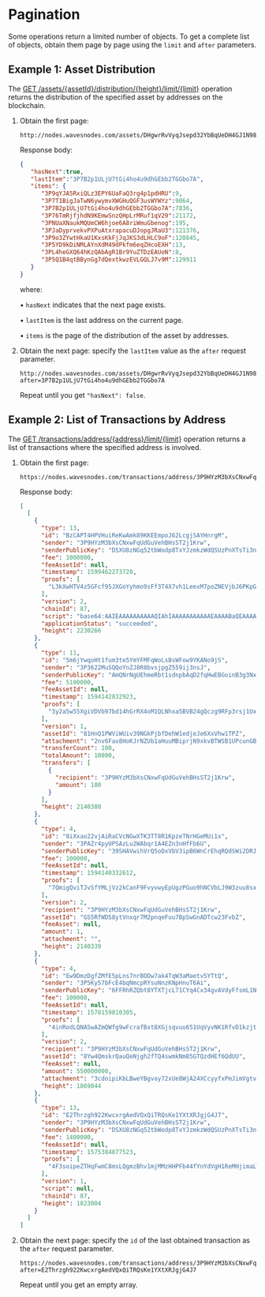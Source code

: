 # Pagination

Some operations return a limited number of objects. To get a complete list of objects, obtain them page by page using the `limit` and `after` parameters.

## Example 1: Asset Distribution

The [GET /assets/{assetId}/distribution/{height}/limit/{limit}](https://nodes.wavesnodes.com/api-docs/index.html#/assets/balanceDistributionAtHeight_1) operation returns the distribution of the specified asset by addresses on the blockchain.

1. Obtain the first page:

   ```http
   http://nodes.wavesnodes.com/assets/DHgwrRvVyqJsepd32YbBqUeDH4GJ1N984X8QoekjgH8J/distribution/2304367/limit/10
   ```

   Response body:

   ```json
   {
      "hasNext":true,
      "lastItem":"3P7B2p1ULjU7tGi4ho4u9dhGEbb2TGGbo7A",
      "items": {
         "3P9qYJA5RxiQLz3EPY6UaFaQ3rg4p1pdHRU":9,
         "3P7T1BigJaTwN6ywymvXWGHuQGF3usWYWYz":9064,
         "3P7B2p1ULjU7tGi4ho4u9dhGEbb2TGGbo7A":7836,
         "3P76TmRjfjhdN9KEmwSnzQHpLrMRuf1qV29":21172,
         "3PNUaXNaukMQUmCW6hjoe6A8riWmuGbenog":195,
         "3PJaDyprvekvPXPuAtxrapacuDJopgJRaU3":121376,
         "3P9o3ZYwtHkaU1KxsKkFjJqJKS3dLHLC9oF":120845,
         "3P5YD9kDiNMLAYnXdM49dPkfm6eqZHcoEXH":13,
         "3PL4heGXQ64hKzQAbAgR1Br9YuZTDzEAUoN":8,
         "3P5Q1B4qtBBynGg7dQextkwzEVLGQLJ7v9M":129911
      }
   }
   ```

   where:

   • `hasNext` indicates that the next page exists.

   • `lastItem` is the last address on the current page.

   • `items` is the page of the distribution of the asset by addresses.

2. Obtain the next page: specify the `lastItem` value as the `after` request parameter.

   ```
   http://nodes.wavesnodes.com/assets/DHgwrRvVyqJsepd32YbBqUeDH4GJ1N984X8QoekjgH8J/distribution/2304367/limit/10?after=3P7B2p1ULjU7tGi4ho4u9dhGEbb2TGGbo7A
   ```

   Repeat until you get `"hasNext": false`.

## Example 2: List of Transactions by Address

The [GET /transactions/address/{address}/limit/{limit}](https://nodes.wavesnodes.com/api-docs/index.html#/transactions/addressLimit_1) operation returns a list of transactions where the specified address is involved.

1. Obtain the first page:

   ```http
   https://nodes.wavesnodes.com/transactions/address/3P9HYzM3bXsCNxwFqUdGuVehBHsST2j1Krw/limit/5
   ```

   Response body:

   ```json
   [
     [
       {
         "type": 13,
         "id": "BzCAPT4HPVHuiReKwAmk89KKEEmpoJ62LcgjSAYHnrgM",
         "sender": "3P9HYzM3bXsCNxwFqUdGuVehBHsST2j1Krw",
         "senderPublicKey": "DSXU8zNGq52tbWodp8TxYJzmkzWdQSUzPnXTsTi3ns8v",
         "fee": 1000000,
         "feeAssetId": null,
         "timestamp": 1599462273720,
         "proofs": [
           "L3kXwHTV4z5GFcf95JXGoYyhmo9sFf3T4X7vh1LeexM7poZNEVjbJ6PKpGnE6eMUdc42Zmr6yJQeuGkuzKwtHsP"
         ],
         "version": 2,
         "chainId": 87,
         "script": "base64:AAIEAAAAAAAAAAQIAhIAAAAAAAAAAAEAAAABaQEAAAAEY2FsbAAAAAAEAAAAB2Fzc2V0SWQBAAAAIMX6SSCEk9eQw75VOnmVi9MynhAS+sJMwHTrHS6ZbNa3BAAAAAlyZWNpcGllbnQBAAAAGgFUi4X8guYFA6UaWalwnv2bzYA6OOF4lbcpCQAETAAAAAIJAQAAAA5TY3JpcHRUcmFuc2ZlcgAAAAMJAQAAAAdBZGRyZXNzAAAAAQUAAAAJcmVjaXBpZW50AAAAAAAAAAlgBQAAAAdhc3NldElkCQAETAAAAAIJAQAAAARCdXJuAAAAAgUAAAAHYXNzZXRJZAAAAAAAAAERcAUAAAADbmlsAAAAAFRunt0=",
         "applicationStatus": "succeeded",
         "height": 2230266
       },
       {
         "type": 11,
         "id": "5m6jYwqoHt1fum3te5YmYFMFqWoLsBsWFow9YKANo9jS",
         "sender": "3P3622MuSQQoYnZJ8R8bvsjpgZ559ij3nsJ",
         "senderPublicKey": "AmQNrNgUEhmeRbt1sdnpbAqD2fqHwEBGoinB3g3NxucD",
         "fee": 5100000,
         "feeAssetId": null,
         "timestamp": 1594142832923,
         "proofs": [
           "3y2a5w55XgiVDVb97bd14hGrRX4oM1QLNhxa5BVB24gQczg9RFp3rsj1UxEjcRx7M3Q28B4K8S8xxmHyN4mhKbKb"
         ],
         "version": 1,
         "assetId": "81HnQ1PWViWUiv39NGkPjbfDehW1edjeJe6XxVhw1TPZ",
         "attachment": "2nv6Fav8HoKJrNZUb1aHuuMBiprjN9xkvBTWSB1UPcunGB3B83d9QQoeUiu7qJALFpxGmT7RuZAsFp6eTN2H3ZiWmruhQEKveeXVXfhP6jvZ6wSPhPvkJ7yPxbPaTauQZT3v4t1J8SU27VqNKKGpALDvDJcKVn1hr52HjkxXreTS4s",
         "transferCount": 100,
         "totalAmount": 10000,
         "transfers": [
           {
             "recipient": "3P9HYzM3bXsCNxwFqUdGuVehBHsST2j1Krw",
             "amount": 100
           }
         ],
         "height": 2140380
       },
       {
         "type": 4,
         "id": "8iXxao22vjAiRaCVcNGwXTK3TT8R1KpzeTNrHGeMUi1x",
         "sender": "3PAZr4pyUPSAzLu2WAbqr1A4EZn3nHfFb6U",
         "senderPublicKey": "39SHAVwihVrQ5oDxVbV3ipB6WnCrEhqRQdSWi2DRJnR9",
         "fee": 100000,
         "feeAssetId": null,
         "timestamp": 1594140332612,
         "proofs": [
           "7QmigQviTJvSfYMLjVz2kCanF9FvyvwyEpUgzPGuo9hNCVbLJ9W3zuu8sxUk56GXTCRjv4qFuP23sGSoxfSt9T4"
         ],
         "version": 2,
         "recipient": "3P9HYzM3bXsCNxwFqUdGuVehBHsST2j1Krw",
         "assetId": "GS5RfWDS8ytVnxqr7M2pnqeFuu7BpSwGnADTcw23FvbZ",
         "feeAsset": null,
         "amount": 1,
         "attachment": "",
         "height": 2140339
       },
       {
         "type": 4,
         "id": "Ew9DmzDgfZMfE5pLns7nrBDDw7ak4TqW3aMaetv5YTtQ",
         "sender": "3P5Ky57bFcE4bqNmcpRYsuNnzKNpHnuT6Ai",
         "senderPublicKey": "6FFRhRZQbt8YTXTjcL71CYq4Cx34gvAVdyFfsmL1Nw3q",
         "fee": 100000,
         "feeAssetId": null,
         "timestamp": 1578159810305,
         "proofs": [
           "4inRodLQNASwAZmQWfg9wFcrafBxt8XGjsqvuu651UqVyvNK1RfvD1kzjtP3gqRsTaN5tRFReM2UsDHtq8QL83po"
         ],
         "version": 2,
         "recipient": "3P9HYzM3bXsCNxwFqUdGuVehBHsST2j1Krw",
         "assetId": "8Yw4QmskrQauQeNjgh2fTQ4swmkNm85GTQzdHEf6QdUU",
         "feeAsset": null,
         "amount": 550000000,
         "attachment": "3cdoipiKbLBweYBgvay72xUe8WjA24XCcyyfxPmJimVgtvSUfecpFhFe2GdotgUwNhHKT6dqAHcp8FeESFpqPv3RoxcSR62Bv3LG",
         "height": 1869844
       },
       {
         "type": 13,
         "id": "E2Thrzgh922KwcxrgAedVQxQiTRQsKe1YXtXRJgjG4J7",
         "sender": "3P9HYzM3bXsCNxwFqUdGuVehBHsST2j1Krw",
         "senderPublicKey": "DSXU8zNGq52tbWodp8TxYJzmkzWdQSUzPnXTsTi3ns8v",
         "fee": 1400000,
         "feeAssetId": null,
         "timestamp": 1575384877523,
         "proofs": [
           "4F3soipeZTHqFwmC8msLQgmzBhv1mjMMzHHPFb44fYnYdVgH1ReMHjimaLWPjKRRwL8UUwCczsAe3HKjbkcEuXvz"
         ],
         "version": 1,
         "script": null,
         "chainId": 87,
         "height": 1823004
       }
     ]
   ]
   ```

2. Obtain the next page: specify the `id` of the last obtained transaction as the `after` request parameter.

   ```
   https://nodes.wavesnodes.com/transactions/address/3P9HYzM3bXsCNxwFqUdGuVehBHsST2j1Krw/limit/5?after=E2Thrzgh922KwcxrgAedVQxQiTRQsKe1YXtXRJgjG4J7
   ```

   Repeat until you get an empty array.
